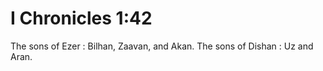 # I Chronicles 1:42

The sons of Ezer : Bilhan, Zaavan, and Akan. The sons of Dishan : Uz and Aran.
